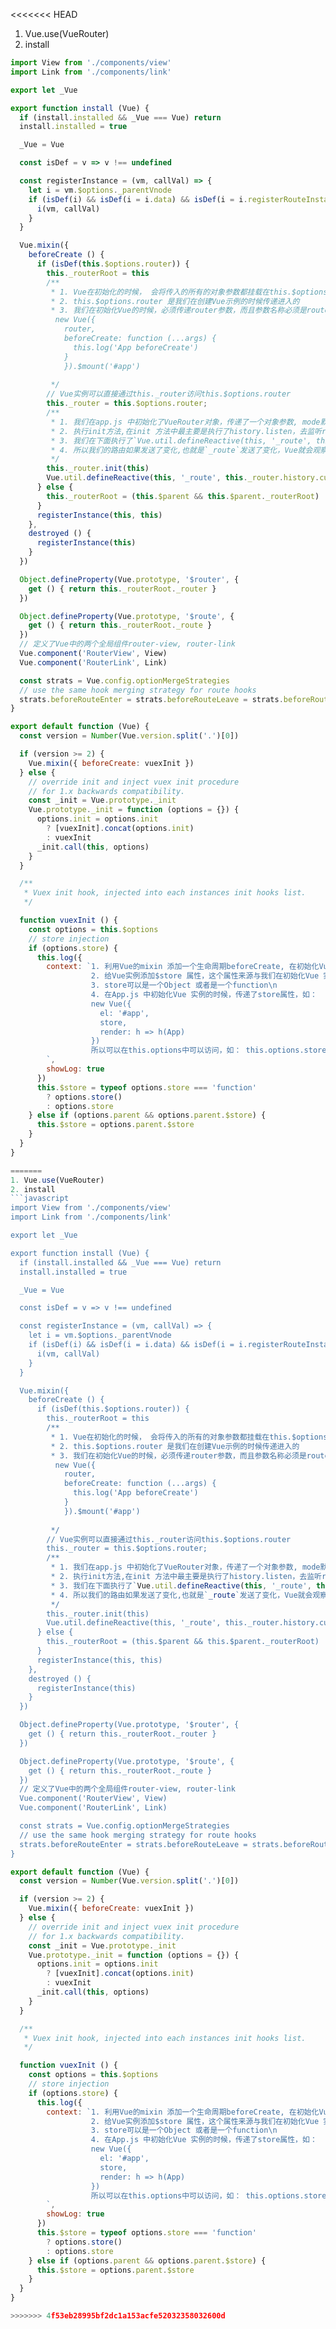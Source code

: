 <<<<<<< HEAD
1. Vue.use(VueRouter)
2. install
```javascript
import View from './components/view'
import Link from './components/link'

export let _Vue

export function install (Vue) {
  if (install.installed && _Vue === Vue) return
  install.installed = true

  _Vue = Vue

  const isDef = v => v !== undefined

  const registerInstance = (vm, callVal) => {
    let i = vm.$options._parentVnode
    if (isDef(i) && isDef(i = i.data) && isDef(i = i.registerRouteInstance)) {
      i(vm, callVal)
    }
  }

  Vue.mixin({
    beforeCreate () {     
      if (isDef(this.$options.router)) {
        this._routerRoot = this
        /**
         * 1. Vue在初始化的时候， 会将传入的所有的对象参数都挂载在this.$options上
         * 2. this.$options.router 是我们在创建Vue示例的时候传递进入的
         * 3. 我们在初始化Vue的时候，必须传递router参数，而且参数名称必须是router
          new Vue({
            router,
            beforeCreate: function (...args) {
              this.log('App beforeCreate')
            }
            }).$mount('#app')
            
         */
        // Vue实例可以直接通过this._router访问this.$options.router
        this._router = this.$options.router;
        /**
         * 1. 我们在app.js 中初始化了VueRouter对象，传递了一个对象参数, mode默认值是hash, 也就是初始化了HashHistory， 也就是`./history/hash` 定义的对象
         * 2. 执行init方法,在init 方法中最主要是执行了history.listen，去监听route的变化， 然后去变更对应的Vue实例的`_route`属性
         * 3. 我们在下面执行了`Vue.util.defineReactive(this, '_route', this._router.history.current)`, 让Vue实例的`_route`属性变成可观察对象
         * 4. 所以我们的路由如果发送了变化,也就是`_route`发送了变化，Vue就会观察到，然后去渲染相应的组件
         */
        this._router.init(this)
        Vue.util.defineReactive(this, '_route', this._router.history.current)
      } else {
        this._routerRoot = (this.$parent && this.$parent._routerRoot) || this
      }
      registerInstance(this, this)
    },
    destroyed () {
      registerInstance(this)
    }
  })

  Object.defineProperty(Vue.prototype, '$router', {
    get () { return this._routerRoot._router }
  })

  Object.defineProperty(Vue.prototype, '$route', {
    get () { return this._routerRoot._route }
  })
  // 定义了Vue中的两个全局组件router-view, router-link
  Vue.component('RouterView', View)
  Vue.component('RouterLink', Link)

  const strats = Vue.config.optionMergeStrategies
  // use the same hook merging strategy for route hooks
  strats.beforeRouteEnter = strats.beforeRouteLeave = strats.beforeRouteUpdate = strats.created
}

```

```javascript
export default function (Vue) {
  const version = Number(Vue.version.split('.')[0])

  if (version >= 2) {
    Vue.mixin({ beforeCreate: vuexInit })
  } else {
    // override init and inject vuex init procedure
    // for 1.x backwards compatibility.
    const _init = Vue.prototype._init
    Vue.prototype._init = function (options = {}) {
      options.init = options.init
        ? [vuexInit].concat(options.init)
        : vuexInit
      _init.call(this, options)
    }
  }

  /**
   * Vuex init hook, injected into each instances init hooks list.
   */

  function vuexInit () {
    const options = this.$options
    // store injection
    if (options.store) {
      this.log({
        context: `1. 利用Vue的mixin 添加一个生命周期beforeCreate, 在初始化Vue 实例的时候也会执行这个方法\n
                  2. 给Vue实例添加$store 属性，这个属性来源与我们在初始化Vue 实例的时候，传递给Vue 的store\n
                  3. store可以是一个Object 或者是一个function\n
                  4. 在App.js 中初始化Vue 实例的时候，传递了store属性，如：
                  new Vue({
                    el: '#app',
                    store,
                    render: h => h(App)
                  })
                  所以可以在this.options中可以访问，如： this.options.store,然后将这个属性直接挂载Vue 的实例上this.$store上面
        `,
        showLog: true
      })
      this.$store = typeof options.store === 'function'
        ? options.store()
        : options.store
    } else if (options.parent && options.parent.$store) {
      this.$store = options.parent.$store
    }
  }
}

=======
1. Vue.use(VueRouter)
2. install
```javascript
import View from './components/view'
import Link from './components/link'

export let _Vue

export function install (Vue) {
  if (install.installed && _Vue === Vue) return
  install.installed = true

  _Vue = Vue

  const isDef = v => v !== undefined

  const registerInstance = (vm, callVal) => {
    let i = vm.$options._parentVnode
    if (isDef(i) && isDef(i = i.data) && isDef(i = i.registerRouteInstance)) {
      i(vm, callVal)
    }
  }

  Vue.mixin({
    beforeCreate () {     
      if (isDef(this.$options.router)) {
        this._routerRoot = this
        /**
         * 1. Vue在初始化的时候， 会将传入的所有的对象参数都挂载在this.$options上
         * 2. this.$options.router 是我们在创建Vue示例的时候传递进入的
         * 3. 我们在初始化Vue的时候，必须传递router参数，而且参数名称必须是router
          new Vue({
            router,
            beforeCreate: function (...args) {
              this.log('App beforeCreate')
            }
            }).$mount('#app')
            
         */
        // Vue实例可以直接通过this._router访问this.$options.router
        this._router = this.$options.router;
        /**
         * 1. 我们在app.js 中初始化了VueRouter对象，传递了一个对象参数, mode默认值是hash, 也就是初始化了HashHistory， 也就是`./history/hash` 定义的对象
         * 2. 执行init方法,在init 方法中最主要是执行了history.listen，去监听route的变化， 然后去变更对应的Vue实例的`_route`属性
         * 3. 我们在下面执行了`Vue.util.defineReactive(this, '_route', this._router.history.current)`, 让Vue实例的`_route`属性变成可观察对象
         * 4. 所以我们的路由如果发送了变化,也就是`_route`发送了变化，Vue就会观察到，然后去渲染相应的组件
         */
        this._router.init(this)
        Vue.util.defineReactive(this, '_route', this._router.history.current)
      } else {
        this._routerRoot = (this.$parent && this.$parent._routerRoot) || this
      }
      registerInstance(this, this)
    },
    destroyed () {
      registerInstance(this)
    }
  })

  Object.defineProperty(Vue.prototype, '$router', {
    get () { return this._routerRoot._router }
  })

  Object.defineProperty(Vue.prototype, '$route', {
    get () { return this._routerRoot._route }
  })
  // 定义了Vue中的两个全局组件router-view, router-link
  Vue.component('RouterView', View)
  Vue.component('RouterLink', Link)

  const strats = Vue.config.optionMergeStrategies
  // use the same hook merging strategy for route hooks
  strats.beforeRouteEnter = strats.beforeRouteLeave = strats.beforeRouteUpdate = strats.created
}

```

```javascript
export default function (Vue) {
  const version = Number(Vue.version.split('.')[0])

  if (version >= 2) {
    Vue.mixin({ beforeCreate: vuexInit })
  } else {
    // override init and inject vuex init procedure
    // for 1.x backwards compatibility.
    const _init = Vue.prototype._init
    Vue.prototype._init = function (options = {}) {
      options.init = options.init
        ? [vuexInit].concat(options.init)
        : vuexInit
      _init.call(this, options)
    }
  }

  /**
   * Vuex init hook, injected into each instances init hooks list.
   */

  function vuexInit () {
    const options = this.$options
    // store injection
    if (options.store) {
      this.log({
        context: `1. 利用Vue的mixin 添加一个生命周期beforeCreate, 在初始化Vue 实例的时候也会执行这个方法\n
                  2. 给Vue实例添加$store 属性，这个属性来源与我们在初始化Vue 实例的时候，传递给Vue 的store\n
                  3. store可以是一个Object 或者是一个function\n
                  4. 在App.js 中初始化Vue 实例的时候，传递了store属性，如：
                  new Vue({
                    el: '#app',
                    store,
                    render: h => h(App)
                  })
                  所以可以在this.options中可以访问，如： this.options.store,然后将这个属性直接挂载Vue 的实例上this.$store上面
        `,
        showLog: true
      })
      this.$store = typeof options.store === 'function'
        ? options.store()
        : options.store
    } else if (options.parent && options.parent.$store) {
      this.$store = options.parent.$store
    }
  }
}

>>>>>>> 4f53eb28995bf2dc1a153acfe52032358032600d
```